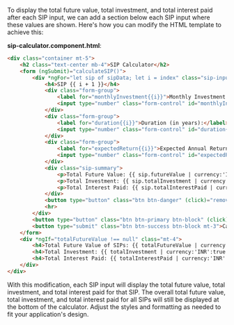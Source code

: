 To display the total future value, total investment, and total interest paid after each SIP input, we can add a section below each SIP input where these values are shown. Here's how you can modify the HTML template to achieve this:

**sip-calculator.component.html**:
```html
<div class="container mt-5">
    <h2 class="text-center mb-4">SIP Calculator</h2>
    <form (ngSubmit)="calculateSIP()">
        <div *ngFor="let sip of sipData; let i = index" class="sip-input">
            <h4>SIP {{ i + 1 }}</h4>
            <div class="form-group">
                <label for="monthlyInvestment{{i}}">Monthly Investment (INR):</label>
                <input type="number" class="form-control" id="monthlyInvestment{{i}}" name="monthlyInvestment{{i}}" [(ngModel)]="sip.monthlyInvestment" required>
            </div>
            <div class="form-group">
                <label for="duration{{i}}">Duration (in years):</label>
                <input type="number" class="form-control" id="duration{{i}}" name="duration{{i}}" [(ngModel)]="sip.duration" required>
            </div>
            <div class="form-group">
                <label for="expectedReturn{{i}}">Expected Annual Return (%):</label>
                <input type="number" class="form-control" id="expectedReturn{{i}}" name="expectedReturn{{i}}" [(ngModel)]="sip.expectedReturn" required>
            </div>
            <div class="sip-summary">
                <p>Total Future Value: {{ sip.futureValue | currency:'INR':true:'1.0-2' }}</p>
                <p>Total Investment: {{ sip.totalInvestment | currency:'INR':true:'1.0-2' }}</p>
                <p>Total Interest Paid: {{ sip.totalInterestPaid | currency:'INR':true:'1.0-2' }}</p>
            </div>
            <button type="button" class="btn btn-danger" (click)="removeSIP(i)">Remove SIP</button>
            <hr>
        </div>
        <button type="button" class="btn btn-primary btn-block" (click)="addSIP()">Add SIP</button>
        <button type="submit" class="btn btn-success btn-block mt-3">Calculate SIP</button>
    </form>
    <div *ngIf="totalFutureValue !== null" class="mt-4">
        <h4>Total Future Value of SIPs: {{ totalFutureValue | currency:'INR':true:'1.0-2' }}</h4>
        <h4>Total Investment: {{ totalInvestment | currency:'INR':true:'1.0-2' }}</h4>
        <h4>Total Interest Paid: {{ totalInterestPaid | currency:'INR':true:'1.0-2' }}</h4>
    </div>
</div>
```

With this modification, each SIP input will display the total future value, total investment, and total interest paid for that SIP. The overall total future value, total investment, and total interest paid for all SIPs will still be displayed at the bottom of the calculator. Adjust the styles and formatting as needed to fit your application's design.